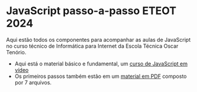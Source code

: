 # JavaScript passo-a-passo ETEOT 2024
Aqui estão todos os componentes para acompanhar as aulas de JavaScript no curso técnico de Informática para Internet da Escola Técnica Oscar Tenório.

* Aqui está o material básico e fundamental, um <a href="https://youtube.com/playlist?list=PLHz_AreHm4dlsK3Nr9GVvXCbpQyHQl1o1&si=iolY1jIwmFc4Fuwz" target="_blank">curso de JavaScript em vídeo</a>
* Os primeiros passos também estão em um <a href="https://github.com/eteot/exercicios-javascript-2024/tree/main/aulas-pdf" target="_blank">material em PDF</a> composto por 7 arquivos.
